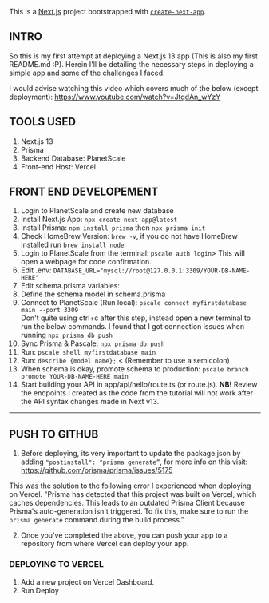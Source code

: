 This is a [Next.js](https://nextjs.org/) project bootstrapped with [`create-next-app`](https://github.com/vercel/next.js/tree/canary/packages/create-next-app).

## INTRO

So this is my first attempt at deploying a Next.js 13 app (This is also my first README.md :P). Herein I'll be detailing the necessary steps in deploying a simple app and some of the challenges I faced.

I would advise watching this video which covers much of the below (except deployment): https://www.youtube.com/watch?v=JtqdAn_wYzY

## TOOLS USED
  1) Next.js 13
  2) Prisma
  3) Backend Database: PlanetScale
  3) Front-end Host: Vercel

## FRONT END DEVELOPEMENT

  1)  Login to PlanetScale and create new database
  2)  Install Next.js App: `npx create-next-app@latest`
  3)  Install Prisma: `npm install prisma` then `npx prisma init`
  4)  Check HomeBrew Version: `brew -v`, if you do not have HomeBrew installed run `brew install node`
  5)  Login to PlanetScale from the terminal: `pscale auth login`> This will open a webpage for code confirmation.
  6)  Edit .env: `DATABASE_URL="mysql://root@127.0.0.1:3309/YOUR-DB-NAME-HERE"`
  7)  Edit schema.prisma variables:   
  8)  Define the schema model in schema.prisma
  9)  Connect to PlanetScale (Run local): `pscale connect myfirstdatabase main --port 3309`  
      Don't quite using ctrl+c after this step, instead open a new terminal to run the below commands. I found that I got connection       issues when running `npx prisma db push`
  11)   Sync Prisma & Pascale: `npx prisma db push`
  12)   Run: `pscale shell myfirstdatabase main`
  13)   Run: `describe {model name};` < (Remember to use a semicolon)
  14)   When schema is okay, promote schema to production: `pscale branch promote YOUR-DB-NAME-HERE main`
  15)   Start building your API in app/api/hello/route.ts (or route.js). 
        **NB!** Review the endpoints I created as the code from the tutorial will not work after the API syntax changes made in Next v13. 

---
## PUSH TO GITHUB

  1)  Before deploying, its very important to update the package.json by adding `"postinstall": "prisma generate”`, for more info on       this visit: https://github.com/prisma/prisma/issues/5175

This was the solution to the following error I experienced when deploying on Vercel. "Prisma has detected that this project was built on Vercel, which caches dependencies. This leads to an outdated Prisma Client because Prisma's auto-generation isn't triggered. To fix this, make sure to run the `prisma generate` command during the build process."

  2)  Once you've completed the above, you can push your app to a repository from where Vercel can deploy your app.

### DEPLOYING TO VERCEL

1. Add a new project on Vercel Dashboard.
2. Run Deploy
